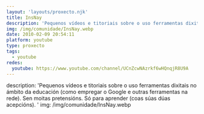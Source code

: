 ```yaml
---
layout: 'layouts/proxecto.njk'
title: InsNay
description: 'Pequenos vídeos e titoriais sobre o uso ferramentas dixitais no ámbito da educación (como empregar o Google e outras ferramentas na rede). Sen moitas pretensións. Só para aprender (coas súas dúas acepcións). '
img: /img/comunidade/InsNay.webp
date: 2010-02-09 20:54:11
platform: youtube
type: proxecto
tags:
  - youtube
redes:
  youtube: https://www.youtube.com/channel/UCnZcwNAzrkf6wHQnqjR8U9A
---
```

description: 'Pequenos vídeos e titoriais sobre o uso ferramentas dixitais no ámbito da educación (como empregar o Google e outras ferramentas na rede). Sen moitas pretensións. Só para aprender (coas súas dúas acepcións). '
img: /img/comunidade/InsNay.webp

